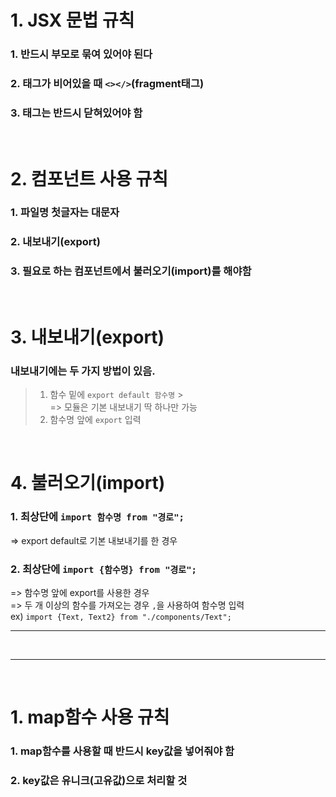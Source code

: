 # 1. JSX 문법 규칙

### 1. 반드시 부모로 묶여 있어야 된다

### 2. 태그가 비어있을 때 `<></>`(fragment태그)

### 3. 태그는 반드시 닫혀있어야 함

<br/>

# 2. 컴포넌트 사용 규칙

### 1. 파일명 첫글자는 대문자

### 2. 내보내기(export)

### 3. 필요로 하는 컴포넌트에서 불러오기(import)를 해야함

<br/>

# 3. 내보내기(export)

### 내보내기에는 두 가지 방법이 있음.

> 1. 함수 밑에 `export default 함수명` > <br/>
>    => 모듈은 기본 내보내기 딱 하나만 가능
> 2. 함수명 앞에 `export` 입력

<br/>

# 4. 불러오기(import)

### 1. 최상단에 `import 함수명 from "경로";`

=> export default로 기본 내보내기를 한 경우

### 2. 최상단에 `import {함수명} from "경로";`

=> 함수명 앞에 export를 사용한 경우
<br/>
=> 두 개 이상의 함수를 가져오는 경우 `,`을 사용하여 함수명 입력 <br/>
ex) `import {Text, Text2} from "./components/Text";`

---

<br/>

---

<br/>

# 1. map함수 사용 규칙

### 1. map함수를 사용할 때 반드시 key값을 넣어줘야 함

### 2. key값은 유니크(고유값)으로 처리할 것

<br/>
